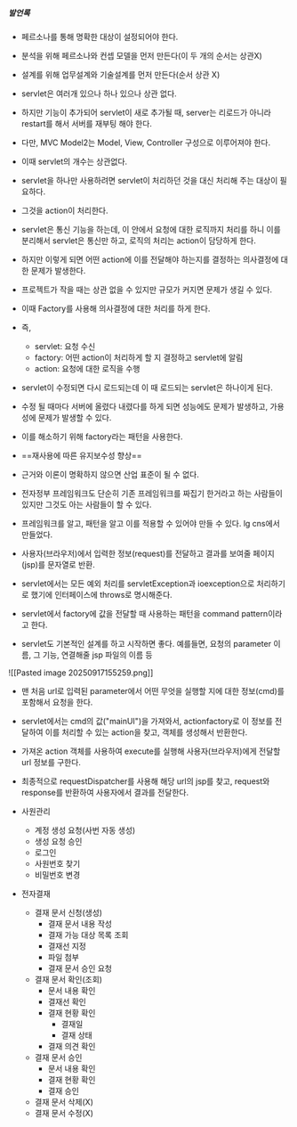 ##### 발언록
- 페르소나를 통해 명확한 대상이 설정되어야 한다.
- 분석을 위해 페르소나와 컨셉 모델을 먼저 만든다(이 두 개의 순서는 상관X)
- 설계를 위해 업무설계와 기술설계를 먼저 만든다(순서 상관 X)
- servlet은 여러개 있으나 하나 있으나 상관 없다.
- 하지만 기능이 추가되어 servlet이 새로 추가될 때, server는 리로드가 아니라 restart를 해서 서버를 재부팅 해야 한다.
- 다만, MVC Model2는 Model, View, Controller 구성으로 이루어져야 한다.
- 이때 servlet의 개수는 상관없다.
- servlet을 하나만 사용하려면 servlet이 처리하던 것을 대신 처리해 주는 대상이 필요하다.
- 그것을 action이 처리한다.
- servlet은 통신 기능을 하는데, 이 안에서 요청에 대한 로직까지 처리를 하니 이를 분리해서 servlet은 통신만 하고, 로직의 처리는 action이 담당하게 한다.
- 하지만 이렇게 되면 어떤 action에 이를 전달해야 하는지를 결정하는 의사결정에 대한 문제가 발생한다.
- 프로젝트가 작을 때는 상관 없을 수 있지만 규모가 커지면 문제가 생길 수 있다.
- 이때 Factory를 사용해 의사결정에 대한 처리를 하게 한다.
- 즉,
	- servlet: 요청 수신
	- factory: 어떤 action이 처리하게 할 지 결정하고 servlet에 알림
	- action: 요청에 대한 로직을 수행
- servlet이 수정되면 다시 로드되는데 이 때 로드되는 servlet은 하나이게 된다.
- 수정 될 때마다 서버에 올렸다 내렸다를 하게 되면 성능에도 문제가 발생하고, 가용성에 문제가 발생할 수 있다.
- 이를 해소하기 위해 factory라는 패턴을 사용한다.
- ==재사용에 따른 유지보수성 향상==

- 근거와 이론이 명확하지 않으면 산업 표준이 될 수 없다.
- 전자정부 프레임워크도 단순히 기존 프레임워크를 짜집기 한거라고 하는 사람들이 있지만 그것도 아는 사람들이 할 수 있다. 
- 프레임워크를 알고, 패턴을 알고 이를 적용할 수 있어야 만들 수 있다. lg cns에서 만들었다.
- 사용자(브라우저)에서 입력한 정보(request)를 전달하고 결과를 보여줄 페이지(jsp)를 문자열로 반환.
- servlet에서는 모든 예외 처리를 servletException과 ioexception으로 처리하기로 했기에 인터페이스에 throws로 명시해준다.
- servlet에서 factory에 값을 전달할 때 사용하는 패턴을 command pattern이라고 한다.
- servlet도 기본적인 설계를 하고 시작하면 좋다. 예를들면, 요청의 parameter 이름, 그 기능, 연결해줄 jsp 파일의 이름 등

![[Pasted image 20250917155259.png]]
- 맨 처음 url로 입력된 parameter에서 어떤 무엇을 실행할 지에 대한 정보(cmd)를 포함해서 요청을 한다.
- servlet에서는 cmd의 값("mainUI")을 가져와서, actionfactory로 이 정보를 전달하여 이를 처리할 수 있는 action을 찾고, 객체를 생성해서 반환한다.
- 가져온 action 객체를 사용하여 execute를 실행해 사용자(브라우저)에게 전달할 url 정보를 구한다.
- 최종적으로 requestDispatcher를 사용해 해당 url의 jsp를 찾고, request와 response를 반환하여 사용자에서 결과를 전달한다.






- 사원관리
	- 계정 생성 요청(사번 자동 생성)
	- 생성 요청 승인
	- 로그인
	- 사원번호 찾기
	- 비밀번호 변경
- 전자결재
	- 결재 문서 신청(생성)
		- 결재 문서 내용 작성
		- 결재 가능 대상 목록 조회
		- 결재선 지정
		- 파일 첨부
		- 결재 문서 승인 요청
	- 결재 문서 확인(조회)
		- 문서 내용 확인
		- 결재선 확인
		- 결재 현황 확인
			- 결재일
			- 결재 상태
		- 결재 의견 확인
	- 결재 문서 승인
		- 문서 내용 확인
		- 결재 현황 확인
		- 결재 승인
	- 결재 문서 삭제(X)
	- 결재 문서 수정(X)